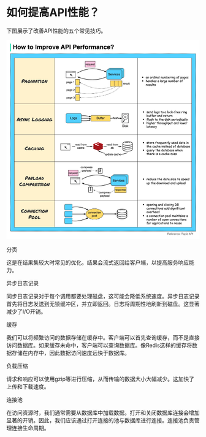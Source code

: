 # 如何提高API性能？


下图展示了改善API性能的五个常见技巧。

<p> <img src="../images/api-performance.jpg"> </p>

分页

这是在结果集较大时常见的优化。结果会流式返回给客户端，以提高服务响应能力。

异步日志记录

同步日志记录对于每个调用都要处理磁盘，这可能会降低系统速度。异步日志记录首先将日志发送到无锁缓冲区，并立即返回。日志将周期性地刷新到磁盘。这显著减少了I/O开销。

缓存

我们可以将频繁访问的数据存储在缓存中。客户端可以首先查询缓存，而不是直接访问数据库。如果缓存未命中，客户端可以查询数据库。像Redis这样的缓存将数据存储在内存中，因此数据访问速度远快于数据库。

负载压缩

请求和响应可以使用gzip等进行压缩，从而传输的数据大小大幅减少。这加快了上传和下载速度。

连接池

在访问资源时，我们通常需要从数据库中加载数据。打开和关闭数据库连接会增加显著的开销。因此，我们应该通过打开连接的池与数据库进行连接。连接池负责管理连接生命周期。